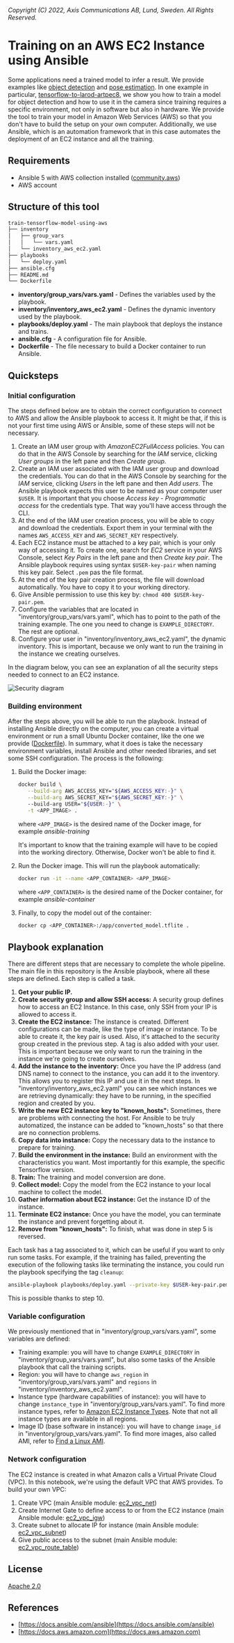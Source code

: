 *Copyright (C) 2022, Axis Communications AB, Lund, Sweden. All Rights Reserved.*

# Training on an AWS EC2 Instance using Ansible

Some applications need a trained model to infer a result. We provide examples like [object detection](https://github.com/AxisCommunications/acap-native-sdk-examples/tree/master/object-detection) and [pose estimation](https://github.com/AxisCommunications/acap-computer-vision-sdk-examples/tree/master/pose-estimator-with-flask). In one example in particular, [tensorflow-to-larod-artpec8](https://github.com/AxisCommunications/acap-native-sdk-examples/tree/master/tensorflow-to-larod-artpec8), we show you how to train a model for object detection and how to use it in the camera since training requires a specific environment, not only in software but also in hardware. We provide the tool to train your model in Amazon Web Services (AWS) so that you don't have to build the setup on your own computer. Additionally, we use Ansible, which is an automation framework that in this case automates the deployment of an EC2 instance and all the training.

## Requirements

- Ansible 5 with AWS collection installed ([community.aws](https://docs.ansible.com/ansible/latest/collections/community/aws/index.html))
- AWS account

## Structure of this tool

```sh
train-tensorflow-model-using-aws
├── inventory
│   ├── group_vars
│   │   └── vars.yaml
│   └── inventory_aws_ec2.yaml
├── playbooks
│   └── deploy.yaml
├── ansible.cfg
├── README.md
└── Dockerfile
```

- **inventory/group_vars/vars.yaml** - Defines the variables used by the playbook.
- **inventory/inventory_aws_ec2.yaml** - Defines the dynamic inventory used by the playbook.
- **playbooks/deploy.yaml** - The main playbook that deploys the instance and trains.
- **ansible.cfg** - A configuration file for Ansible.
- **Dockerfile** - The file necessary to build a Docker container to run Ansible.

## Quicksteps

### Initial configuration

The steps defined below are to obtain the correct configuration to connect to AWS and allow the Ansible playbook to access it. It might be that, if this is not your first time using AWS or Ansible, some of these steps will not be necessary.

1. Create an IAM user group with *AmazonEC2FullAccess* policies. You can do that in the AWS Console by searching for the *IAM* service, clicking *User groups* in the left pane and then *Create group*.
2. Create an IAM user associated with the IAM user group and download the credentials. You can do that in the AWS Console by searching for the *IAM* service, clicking *Users* in the left pane and then *Add users*. The Ansible playbook expects this user to be named as your computer user `$USER`. It is important that you choose *Access key - Programmatic access* for the credentials type. That way you'll have access through the CLI.
3. At the end of the IAM user creation process, you will be able to copy and download the credentials. Export them in your terminal with the names `AWS_ACCESS_KEY` and `AWS_SECRET_KEY` respectively.
4. Each EC2 instance must be attached to a key pair, which is your only way of accessing it. To create one, search for *EC2* service in your AWS Console, select *Key Pairs* in the left pane and then *Create key pair*. The Ansible playbook requires using syntax `$USER-key-pair` when naming this key pair. Select `.pem` pas the file format.
5. At the end of the key pair creation process, the file will download automatically. You have to copy it to your working directory.
6. Give Ansible permission to use this key by: `chmod 400 $USER-key-pair.pem`.
7. Configure the variables that are located in "inventory/group_vars/vars.yaml", which has to point to the path of the training example. The one you need to change is `EXAMPLE_DIRECTORY`. The rest are optional.
8. Configure your user in "inventory/inventory_aws_ec2.yaml", the dynamic inventory. This is important, because we only want to run the training in the instance we creating ourselves.

In the diagram below, you can see an explanation of all the security steps needed to connect to an EC2 instance.

![Security diagram](data/security_diagram.svg)

### Building environment

After the steps above, you will be able to run the playbook. Instead of installing Ansible directly on the computer, you can create a virtual environment or run a small Ubuntu Docker container, like the one we provide ([Dockerfile](Dockerfile)). In summary, what it does is take the necessary environment variables, install Ansible and other needed libraries, and set some SSH configuration. The process is the following:

1. Build the Docker image:

    ```sh
    docker build \
       --build-arg AWS_ACCESS_KEY="${AWS_ACCESS_KEY:-}" \
       --build-arg AWS_SECRET_KEY="${AWS_SECRET_KEY:-}" \ 
       --build-arg USER="${USER:-}" \
       -t <APP_IMAGE> .
    ```

    where `<APP_IMAGE>` is the desired name of the Docker image, for example *ansible-training*

    It's important to know that the training example will have to be copied into the working directory. Otherwise, Docker won't be able to find it.

2. Run the Docker image. This will run the playbook automatically:

    ```sh
    docker run -it --name <APP_CONTAINER> <APP_IMAGE>
    ```

    where `<APP_CONTAINER>` is the desired name of the Docker container, for example *ansible-container*

3. Finally, to copy the model out of the container:

    ```sh
    docker cp <APP_CONTAINER>:/app/converted_model.tflite .
    ```

## Playbook explanation

There are different steps that are necessary to complete the whole pipeline. The main file in this repository is the Ansible playbook, where all these steps are defined. Each step is called a task.

1. **Get your public IP.**
2. **Create security group and allow SSH access:**
A security group defines how to access an EC2 Instance. In this case, only SSH from your IP is allowed to access it.
3. **Create the EC2 instance:**
The instance is created. Different configurations can be made, like the type of image or instance. To be able to create it, the key pair is used. Also, it's attached to the security group created in the previous step. A tag is also added with your user. This is important because we only want to run the training in the instance we're going to create ourselves.
4. **Add the instance to the inventory:**
Once you have the IP address (and DNS name) to connect to the instance, you can add it to the inventory. This allows you to register this IP and use it in the next steps. In "inventory/inventory_aws_ec2.yaml" you can see which instances we are retrieving dynamically: they have to be running, in the specified region and created by you.
5. **Write the new EC2 instance key to "known_hosts":**
Sometimes, there are problems with connecting the host. For Ansible to be truly automatized, the instance can be added to "known_hosts" so that there are no connection problems.
6. **Copy data into instance:**
Copy the necessary data to the instance to prepare for training.
7. **Build the environment in the instance:**
Build an environment with the characteristics you want. Most importantly for this example, the specific Tensorflow version.
8. **Train:**
The training and model conversion are done.
9. **Collect model:**
Copy the model from the EC2 instance to your local machine to collect the model.
10. **Gather information about EC2 instance:**
Get the instance ID of the instance.
11. **Terminate EC2 instance:**
Once you have the model, you can terminate the instance and prevent forgetting about it.
12. **Remove from "known_hosts":**
To finish, what was done in step 5 is reversed.

Each task has a tag associated to it, which can be useful if you want to only run some tasks. For example, if the training has failed, preventing the execution of the following tasks like terminating the instance, you could run the playbook specifying the tag `cleanup`:

```sh
ansible-playbook playbooks/deploy.yaml --private-key $USER-key-pair.pem --tags cleanup
```

This is possible thanks to step 10.

### Variable configuration

We previously mentioned that in "inventory/group_vars/vars.yaml", some variables are defined:

- Training example: you will have to change `EXAMPLE_DIRECTORY` in "inventory/group_vars/vars.yaml", but also some tasks of the Ansible playbook that call the training scripts.
- Region: you will have to change `aws_region` in "inventory/group_vars/vars.yaml" and `regions` in "inventory/inventory_aws_ec2.yaml".
- Instance type (hardware capabilities of instance): you will have to change `instance_type` in "inventory/group_vars/vars.yaml". To find more instance types, refer to [Amazon EC2 Instance Types](https://aws.amazon.com/ec2/instance-types/?trk=4b76a70e-625f-48c4-b90e-cc5a1eadff15&sc_channel=ps&sc_campaign=acquisition&sc_medium=ACQ-P%7CPS-GO%7CBrand%7CDesktop%7CSU%7CCompute%7CEC2%7CND%7CEN%7CText%7CEU&s_kwcid=AL!4422!3!536323179528!e!!g!!amazon%20ec2%20instance%20types&ef_id=Cj0KCQjwg_iTBhDrARIsAD3Ib5j_-NBHj82QOZoGDnI2pI9-waNVacN1pBBBAkRV9SZ-96om0N-7E6AaAm4IEALw_wcB:G:s&s_kwcid=AL!4422!3!536323179528!e!!g!!amazon%20ec2%20instance%20types). Note that not all instance types are available in all regions.
- Image ID (base software in instance): you will have to change `image_id` in "inventory/group_vars/vars.yaml". To find more images, also called AMI, refer to [Find a Linux AMI](https://docs.aws.amazon.com/AWSEC2/latest/UserGuide/finding-an-ami.html).

### Network configuration

The EC2 instance is created in what Amazon calls a Virtual Private Cloud (VPC). In this notebook, we're using the default VPC that AWS provides. To build your own VPC:

1. Create VPC (main Ansible module: [ec2_vpc_net](https://docs.ansible.com/ansible/latest/collections/amazon/aws/ec2_vpc_net_module.html))
2. Create Internet Gate to define access to or from the EC2 instance (main Ansible module: [ec2_vpc_igw](https://docs.ansible.com/ansible/latest/collections/community/aws/ec2_vpc_igw_module.html))
3. Create subnet to allocate IP for instance (main Ansible module: [ec2_vpc_subnet](https://docs.ansible.com/ansible/latest/collections/amazon/aws/ec2_vpc_subnet_module.html))
4. Give public access to the subnet (main Ansible module: [ec2_vpc_route_table](https://docs.ansible.com/ansible/latest/collections/amazon/aws/ec2_vpc_route_table_module.html))

## License

[Apache 2.0](../LICENSE)

## References

- [https://docs.ansible.com/ansible](https://docs.ansible.com/ansible)
- [https://docs.aws.amazon.com](https://docs.aws.amazon.com)

